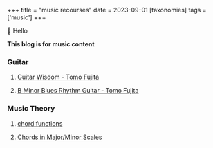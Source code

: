 +++
title = "music recourses"
date = 2023-09-01
[taxonomies]
tags = ['music']
+++

👋 Hello

**This blog is for music content**

### Guitar
1. [Guitar Wisdom - Tomo Fujita](https://tomovhxtv.vhx.tv/browse) 
   
2. [B Minor Blues Rhythm Guitar - Tomo Fujita](https://www.youtube.com/watch?v=vMe7zONYGA0)

### Music Theory
1. [chord functions](../chord-functions/)

2. [Chords in Major/Minor Scales](../scale-chords/) 

